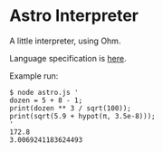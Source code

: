 # Astro Interpreter

A little interpreter, using Ohm.

Language specification is [here](https://cs.lmu.edu/~ray/notes/astro/).

Example run:

```
$ node astro.js '
dozen = 5 + 8 - 1;
print(dozen ** 3 / sqrt(100));
print(sqrt(5.9 + hypot(π, 3.5e-8)));
'
172.8
3.0069241183624493
```
